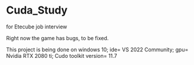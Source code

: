 # Cuda_Study
for Etecube job interview

Right now the game has bugs, to be fixed.

This project is being done on windows 10; ide= VS 2022 Community; gpu= Nvidia RTX 2080 ti; Cudo toolkit version= 11.7

